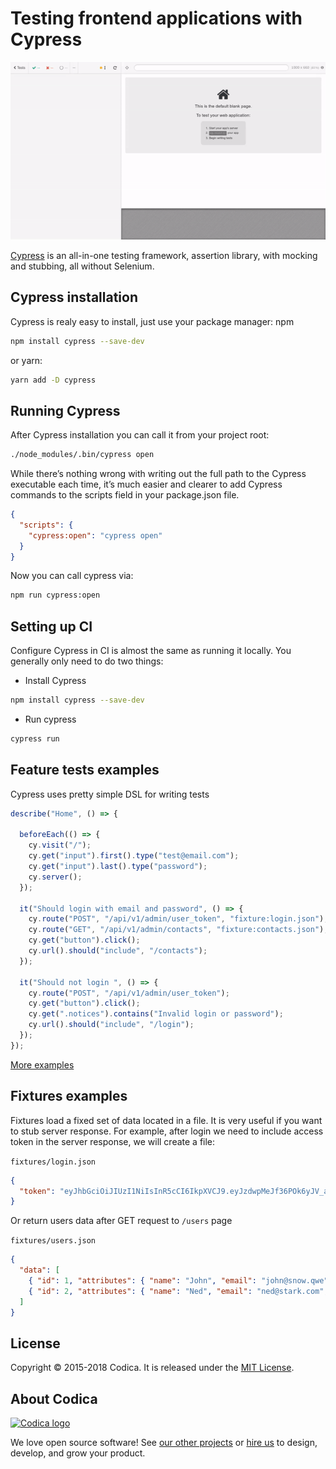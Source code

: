 # Testing frontend applications with Cypress
![](login_spec.gif)

[Cypress](https://www.cypress.io/how-it-works/) is an all-in-one testing framework, assertion library, with mocking and stubbing, all without Selenium.
## Cypress installation
Cypress is realy easy to install, just use your package manager:
npm
```sh
npm install cypress --save-dev
```
or yarn: 
```sh
yarn add -D cypress
```
## Running Cypress
After Cypress installation you can call it from your project root:
```sh
./node_modules/.bin/cypress open
```
While there’s nothing wrong with writing out the full path to the Cypress executable each time, it’s much easier and clearer to add Cypress commands to the scripts field in your package.json file.
```json
{
  "scripts": {
    "cypress:open": "cypress open"
  }
}
```
 Now you can call cypress via:
 ```sh
 npm run cypress:open
 ```
## Setting up CI
Configure Cypress in CI is almost the same as running it locally. You generally only need to do two things:

* Install Cypress
```sh
npm install cypress --save-dev
```
* Run cypress 
```sh
cypress run
```
## Feature tests examples
Cypress uses pretty simple DSL for writing tests

```js
describe("Home", () => {

  beforeEach(() => {
    cy.visit("/");
    cy.get("input").first().type("test@email.com");
    cy.get("input").last().type("password");
    cy.server();
  });

  it("Should login with email and password", () => {
    cy.route("POST", "/api/v1/admin/user_token", "fixture:login.json");
    cy.route("GET", "/api/v1/admin/contacts", "fixture:contacts.json");
    cy.get("button").click();
    cy.url().should("include", "/contacts");
  });

  it("Should not login ", () => {
    cy.route("POST", "/api/v1/admin/user_token");
    cy.get("button").click();
    cy.get(".notices").contains("Invalid login or password");
    cy.url().should("include", "/login");
  });
});
```
[More examples](examples/)
## Fixtures examples
Fixtures load a fixed set of data located in a file.
It is very useful if you want to stub server response.
For example, after login we need to include access token in the server response, we will create a file:

```fixtures/login.json```
```json
{
  "token": "eyJhbGciOiJIUzI1NiIsInR5cCI6IkpXVCJ9.eyJzdwpMeJf36POk6yJV_adQssw5c"
}
```
Or return users data after GET request to ```/users``` page 

```fixtures/users.json```
```json
{ 
  "data": [
    { "id": 1, "attributes": { "name": "John", "email": "john@snow.qwe", "id": 1 } },
    { "id": 2, "attributes": { "name": "Ned", "email": "ned@stark.com", "id": 2  } }
  ]
}
```
## License
Copyright © 2015-2018 Codica. It is released under the [MIT License](https://opensource.org/licenses/MIT).

## About Codica

[![Codica logo](https://www.codica.com/assets/images/logo/logo.svg)](https://www.codica.com)

We love open source software! See [our other projects](https://github.com/codica2) or [hire us](https://www.codica.com/) to design, develop, and grow your product.